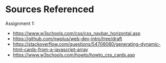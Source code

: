 # Sources Referenced

Assignment 1:

- https://www.w3schools.com/css/css_navbar_horizontal.asp
- https://github.com/nwplus/web-dev-intro/tree/draft
- https://stackoverflow.com/questions/54706080/generating-dynamic-html-cards-from-a-javascript-array
- https://www.w3schools.com/howto/howto_css_cards.asp
